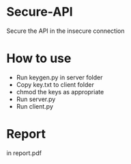 # Secure-API
Secure the API in the insecure connection

# How to use
- Run keygen.py in server folder
- Copy key.txt to client folder
- chmod the keys as appropriate
- Run server.py
- Run client.py

# Report
in report.pdf
